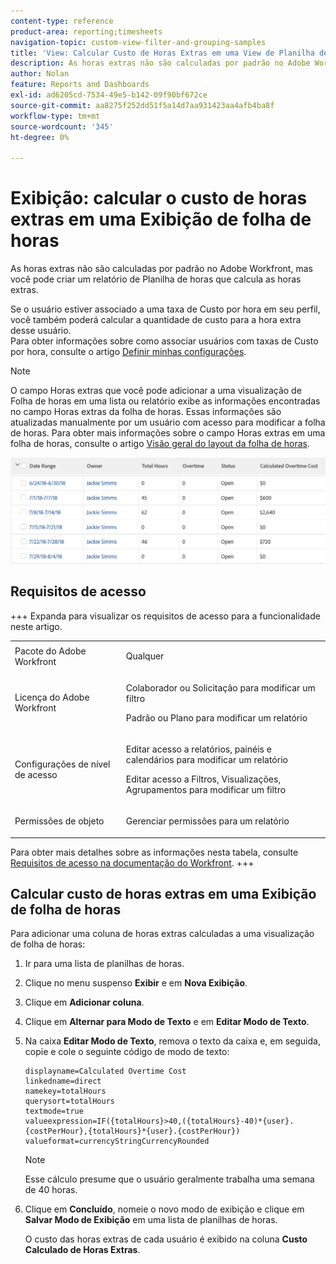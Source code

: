 ```yaml
---
content-type: reference
product-area: reporting;timesheets
navigation-topic: custom-view-filter-and-grouping-samples
title: 'View: Calcular Custo de Horas Extras em uma View de Planilha de Horas'
description: As horas extras não são calculadas por padrão no Adobe Workfront, mas você pode criar um relatório de Planilha de horas que calcula as horas extras.
author: Nolan
feature: Reports and Dashboards
exl-id: ad6205cd-7534-49e5-b142-09f90bf672ce
source-git-commit: aa8275f252dd51f5a14d7aa931423aa4afb4ba8f
workflow-type: tm+mt
source-wordcount: '345'
ht-degree: 0%

---
```


# Exibição: calcular o custo de horas extras em uma Exibição de folha de horas

<!--Audited: 11/2024-->

As horas extras não são calculadas por padrão no Adobe Workfront, mas você pode criar um relatório de Planilha de horas que calcula as horas extras.

Se o usuário estiver associado a uma taxa de Custo por hora em seu perfil, você também poderá calcular a quantidade de custo para a hora extra desse usuário.\
Para obter informações sobre como associar usuários com taxas de Custo por hora, consulte o artigo [Definir minhas configurações](../../../workfront-basics/manage-your-account-and-profile/configuring-your-user-profile/configure-my-settings.md).

>[!NOTE]
>
>O campo Horas extras que você pode adicionar a uma visualização de Folha de horas em uma lista ou relatório exibe as informações encontradas no campo Horas extras da folha de horas. Essas informações são atualizadas manualmente por um usuário com acesso para modificar a folha de horas. Para obter mais informações sobre o campo Horas extras em uma folha de horas, consulte o artigo [Visão geral do layout da folha de horas](../../../timesheets/timesheets/timesheet-layout.md).

![calculated_overtime_cost_in_timesheet_report.png](assets/calculated-overtime-cost-in-timesheet-report-350x92.png)

## Requisitos de acesso

+++ Expanda para visualizar os requisitos de acesso para a funcionalidade neste artigo. 

<table style="table-layout:auto"> 
 <col> 
 <col> 
 <tbody> 
  <tr> 
   <td role="rowheader">Pacote do Adobe Workfront</td> 
   <td> <p>Qualquer</p> </td> 
  </tr> 
  <tr> 
   <td role="rowheader">Licença do Adobe Workfront</td> 
   <td> 
   <p>Colaborador ou Solicitação para modificar um filtro </p>
   <p>Padrão ou Plano para modificar um relatório</p>
  </tr> 
  <tr> 
   <td role="rowheader">Configurações de nível de acesso</td> 
   <td> <p>Editar acesso a relatórios, painéis e calendários para modificar um relatório</p> <p>Editar acesso a Filtros, Visualizações, Agrupamentos para modificar um filtro</p> </td> 
  </tr> 
  <tr> 
   <td role="rowheader">Permissões de objeto</td> 
   <td> <p>Gerenciar permissões para um relatório</p>  </td> 
  </tr> 
 </tbody> 
</table>

Para obter mais detalhes sobre as informações nesta tabela, consulte [Requisitos de acesso na documentação do Workfront](/help/quicksilver/administration-and-setup/add-users/access-levels-and-object-permissions/access-level-requirements-in-documentation.md).
+++

## Calcular custo de horas extras em uma Exibição de folha de horas

Para adicionar uma coluna de horas extras calculadas a uma visualização de folha de horas:

1. Ir para uma lista de planilhas de horas.

1. Clique no menu suspenso **Exibir** e em **Nova Exibição**.

1. Clique em **Adicionar coluna**.
1. Clique em **Alternar para Modo de Texto** e em **Editar Modo de Texto**.
1. Na caixa **Editar Modo de Texto**, remova o texto da caixa e, em seguida, copie e cole o seguinte código de modo de texto:

   ```
   displayname=Calculated Overtime Cost
   linkedname=direct
   namekey=totalHours
   querysort=totalHours 
   textmode=true
   valueexpression=IF({totalHours}>40,({totalHours}-40)*{user}.{costPerHour},{totalHours}*{user}.{costPerHour})
   valueformat=currencyStringCurrencyRounded
   ```

   >[!NOTE]
   >
   >Esse cálculo presume que o usuário geralmente trabalha uma semana de 40 horas.

1. Clique em **Concluído**, nomeie o novo modo de exibição e clique em **Salvar Modo de Exibição** em uma lista de planilhas de horas.

   O custo das horas extras de cada usuário é exibido na coluna **Custo Calculado de Horas Extras**.


